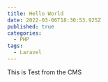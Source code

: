 ```yaml
---
title: Hello World
date: 2022-03-06T18:30:53.925Z
published: true
categories:
  - PHP
tags:
  - Laravel
---
```

This is Test from the CMS
